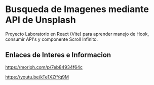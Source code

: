 
# Busqueda de Imagenes mediante API de Unsplash 

Proyecto Laboratorio en React (Vite) para aprender manejo de Hook, consumir API's y componente Scroll Infinito.  


## Enlaces de Interes e Informacion

https://morioh.com/p/7eb84934f64c

https://youtu.be/kTe1XZfYq9M

